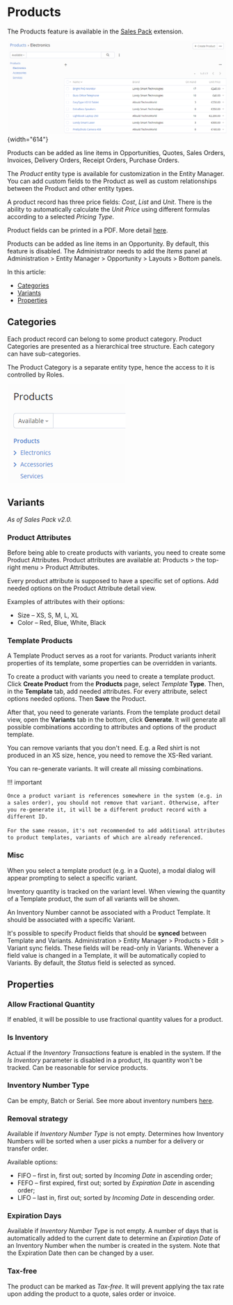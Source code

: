 # Products

The Products feature is available in the [Sales Pack](https://www.espocrm.com/extensions/sales-pack/) extension.

![Products list view](../_static/images/user-guide/products/products.png){width="614"}

Products can be added as line items in Opportunities, Quotes, Sales Orders, Invoices, Delivery Orders, Receipt Orders, Purchase Orders.

The *Product* entity type is available for customization in the Entity Manager. You can add custom fields to the Product as well as custom relationships between the Product and other entity types.

A product record has three price fields: *Cost*, *List* and *Unit*. There is the ability to automatically calculate the *Unit Price* using different formulas according to a selected *Pricing Type*.

Product fields can be printed in a PDF. More detail [here](quotes.md#templates).

Products can be added as line items in an Opportunity. By default, this feature is disabled. The Administrator needs to add the *Items* panel at Administration > Entity Manager > Opportunity > Layouts > Bottom panels.

In this article:

* [Categories](#categories)
* [Variants](#variants)
* [Properties](#properties)

## Categories

Each product record can belong to some product category. Product Categories are presented as a hierarchical tree structure. Each category can have sub-categories.

The Product Category is a separate entity type, hence the access to it is controlled by Roles.

![Categories](../_static/images/user-guide/products/categories.png)

## Variants

*As of Sales Pack v2.0.*

### Product Attributes

Before being able to create products with variants, you need to create some Product Attributes. Product attributes are available at: Products > the top-right menu > Product Attributes.

Every product attribute is supposed to have a specific set of options. Add needed options on the Product Attribute detail view.

Examples of attributes with their options:

* Size – XS, S, M, L, XL
* Color – Red, Blue, White, Black

### Template Products

A Template Product serves as a root for variants. Product variants inherit properties of its template, some properties can be overridden in variants.

To create a product with variants you need to create a template product. Click **Create Product** from the **Products** page, select *Template* **Type**. Then, in the **Template** tab, add needed attributes. For every attribute, select options needed options. Then **Save** the Product.

After that, you need to generate variants. From the template product detail view, open the **Variants** tab in the bottom, click **Generate**. It will generate all possible combinations according to attributes and options of the product template.

You can remove variants that you don't need. E.g. a Red shirt is not produced in an XS size, hence, you need to remove the XS-Red variant.

You can re-generate variants. It will create all missing combinations.

!!! important

    Once a product variant is references somewhere in the system (e.g. in a sales order), you should not remove that variant. Otherwise, after you re-generate it, it will be a different product record with a different ID.

    For the same reason, it's not recommended to add additional attributes to product templates, variants of which are already referenced.

### Misc

When you select a template product (e.g. in a Quote), a modal dialog will appear prompting to select a specific variant.

Inventory quantity is tracked on the variant level. When viewing the quantity of a Template product, the sum of all variants will be shown.

An Inventory Number cannot be associated with a Product Template. It should be associated with a specific Variant.

It's possible to specify Product fields that should be **synced** between Template and Variants. Administration > Entity Manager > Products > Edit > Variant sync fields. These fields will be read-only in Variants. Whenever a field value is changed in a Template, it will be automatically copied to Variants. By default, the *Status* field is selected as synced.

## Properties

### Allow Fractional Quantity

If enabled, it will be possible to use fractional quantity values for a product.

### Is Inventory

Actual if the *Inventory Transactions* feature is enabled in the system. If the *Is Inventory* parameter is disabled in a product, its quantity won't be tracked. Can be reasonable for service products.

### Inventory Number Type

Can be empty, Batch or Serial. See more about inventory numbers [here](../extensions/sales-pack/inventory-management.md#inventory-numbers).

### Removal strategy

Available if *Inventory Number Type* is not empty. Determines how Inventory Numbers will be sorted when a user picks a number for a delivery or transfer order.

Available options:

* FIFO – first in, first out; sorted by *Incoming Date* in ascending order;
* FEFO – first expired, first out; sorted by *Expiration Date* in ascending order;
* LIFO – last in, first out; sorted by *Incoming Date* in descending order.

### Expiration Days

Available if *Inventory Number Type* is not empty. A number of days that is automatically added to the current date to determine an *Expiration Date* of an Inventory Number when the number is created in the system. Note that the Expiration Date then can be changed by a user.

### Tax-free

The product can be marked as *Tax-free*. It will prevent applying the tax rate upon adding the product to a quote, sales order or invoice.
